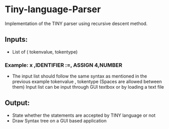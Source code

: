 # Tiny-language-Parser
Implementation of the TINY parser using recursive descent method.
## Inputs:

- List of ( tokenvalue, tokentype)
### Example: x ,IDENTIFIER :=, ASSIGN 4,NUMBER

- The input list should follow the same syntax as mentioned in the previous example tokenvalue , tokentype (Spaces are allowed between them)
Input list can be input through GUI textbox or by loading a text file

## Output:

- State whether the statements are accepted by TINY language or not
- Draw Syntax tree on a GUI based application
